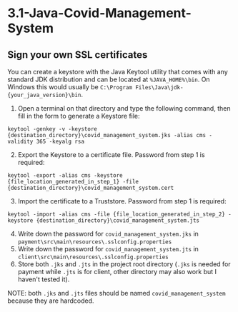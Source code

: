 # 3.1-Java-Covid-Management-System

## Sign your own SSL certificates
You can create a keystore with the Java Keytool utility that comes with any standard JDK distribution and can be located at `%JAVA_HOME%\bin`. On Windows this would usually be `C:\Program Files\Java\jdk-{your_java_version}\bin`.
1. Open a terminal on that directory and type the following command, then fill in the form to generate a Keystore file:
```
keytool -genkey -v -keystore {destination_directory}\covid_management_system.jks -alias cms -validity 365 -keyalg rsa
```
2. Export the Keystore to a certificate file. Password from step 1 is required:
```
keytool -export -alias cms -keystore {file_location_generated_in_step_1} -file {destination_directory}\covid_management_system.cert
```
3. Import the certificate to a Truststore. Password from step 1 is required:
```
keytool -import -alias cms -file {file_location_generated_in_step_2} -keystore {destination_directory}\covid_management_system.jts
```
4. Write down the password for `covid_management_system.jks` in `payment\src\main\resources\.sslconfig.properties`
5. Write down the password for `covid_management_system.jts` in `client\src\main\resources\.sslconfig.properties`
6. Store both `.jks` and `.jts` in the project root directory (`.jks` is needed for payment while `.jts` is for client, other directory may also work but I haven't tested it).

NOTE: both `.jks` and `.jts` files should be named `covid_management_system` because they are hardcoded.
